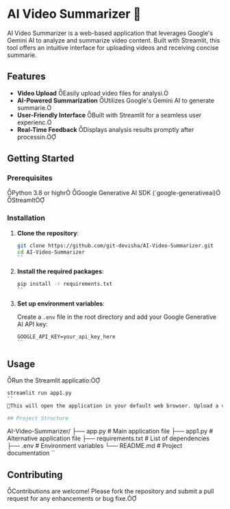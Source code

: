 # AI Video Summarizer 🎥
AI Video Summarizer is a web-based application that leverages Google's Gemini AI to analyze and summarize video content. Built with Streamlit, this tool offers an intuitive interface for uploading videos and receiving concise summarie.

## Features

- **Video Upload** Easily upload video files for analysi.
- **AI-Powered Summarization** Utilizes Google's Gemini AI to generate summarie.
- **User-Friendly Interface** Built with Streamlit for a seamless user experienc.
- **Real-Time Feedback** Displays analysis results promptly after processin.

## Getting Started

### Prerequisites

 Python 3.8 or highr
 Google Generative AI SDK (`google-generativeai)
 Streamlt

### Installation

1. **Clone the repository**:

   ```bash
   git clone https://github.com/git-devisha/AI-Video-Summarizer.git
   cd AI-Video-Summarizer
   ``
2. **Install the required packages**:

   ```bash
   pip install -r requirements.txt
   ``
3. **Set up environment variables**:

   Create a `.env` file in the root directory and add your Google Generative AI API key:

   ```env
   GOOGLE_API_KEY=your_api_key_here
   ``
## Usage
Run the Streamlit applicatio:
```bash
streamlit run app1.py
``
This will open the application in your default web browser. Upload a video file, and the application will process and display the summarized conten.

## Project Structure
```
AI-Video-Summarizer/
├── app.py             # Main application file
├── app1.py            # Alternative application file
├── requirements.txt   # List of dependencies
├── .env               # Environment variables
└── README.md          # Project documentation
``
## Contributing
Contributions are welcome! Please fork the repository and submit a pull request for any enhancements or bug fixe.
